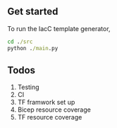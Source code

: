 ## Get started

To run the IacC template generator,

```cmd
cd ./src
python ./main.py
```

## Todos

1. Testing
2. CI
3. TF framwork set up
4. Bicep resource coverage
5. TF resource coverage

